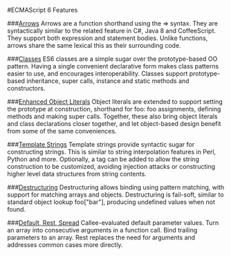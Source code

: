 #ECMAScript 6 Features

###[Arrows](https://github.com/dnbard/es6-guide/blob/master/ecma6/arrows.md)
Arrows are a function shorthand using the => syntax. They are syntactically similar to the related feature in C#, Java 8 and CoffeeScript. They support both expression and statement bodies. Unlike functions, arrows share the same lexical this as their surrounding code.

###[Classes](https://github.com/dnbard/es6-guide/blob/master/ecma6/classes.md)
ES6 classes are a simple sugar over the prototype-based OO pattern. Having a single convenient declarative form makes class patterns easier to use, and encourages interoperability. Classes support prototype-based inheritance, super calls, instance and static methods and constructors.

###[Enhanced Object Literals](https://github.com/dnbard/es6-guide/blob/master/ecma6/objectLiterals.md)
Object literals are extended to support setting the prototype at construction, shorthand for foo: foo assignments, defining methods and making super calls. Together, these also bring object literals and class declarations closer together, and let object-based design benefit from some of the same conveniences.

###[Template Strings](https://github.com/dnbard/es6-guide/blob/master/ecma6/templateStrings.md)
Template strings provide syntactic sugar for constructing strings. This is similar to string interpolation features in Perl, Python and more. Optionally, a tag can be added to allow the string construction to be customized, avoiding injection attacks or constructing higher level data structures from string contents.

###[Destructuring](https://github.com/dnbard/es6-guide/blob/master/ecma6/destructuring.md)
Destructuring allows binding using pattern matching, with support for matching arrays and objects. Destructuring is fail-soft, similar to standard object lookup foo["bar"], producing undefined values when not found.

###[Default, Rest, Spread](https://github.com/dnbard/es6-guide/blob/master/ecma6/default.md)
Callee-evaluated default parameter values. Turn an array into consecutive arguments in a function call. Bind trailing parameters to an array. Rest replaces the need for arguments and addresses common cases more directly.